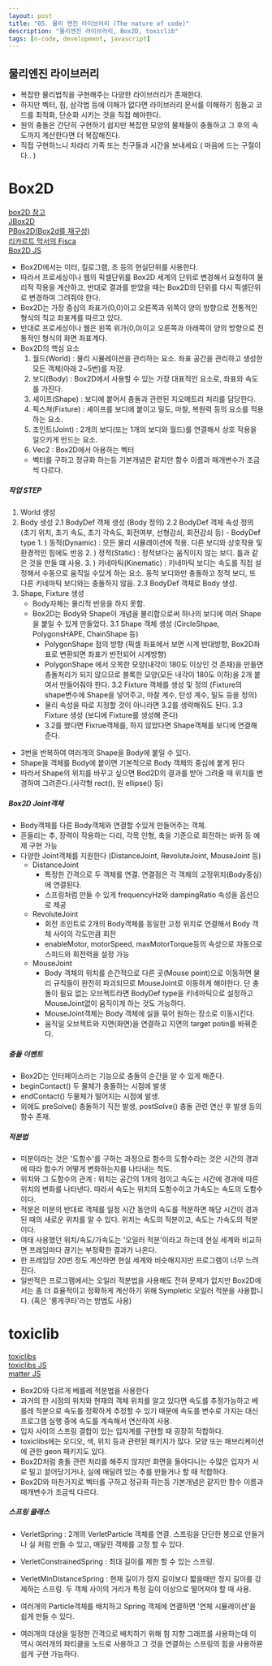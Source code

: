 ```yaml
---
layout: post
title: "05. 물리 엔진 라이브러리 (The nature of code)"
description: "물리엔진 라이브러리, Box2D, toxiclib"
tags: [n-code, development, javascript]
---
```


## 물리엔진 라이브러리
- 복잡한 물리법칙을 구현해주는 다양한 라이브러리가 존재한다.
- 하지만 벡터, 힘, 삼각법 등에 이해가 없다면 라이브러리 문서를 이해하기 힘들고 코드를 최적화, 단순화 시키는 것을 직접 해야한다.
- 원의 충돌은 간단히 구현하기 쉽지만 복잡한 모양의 물체들이 충돌하고 그 후의 속도까지 계산한다면 더 복잡해진다. 
- 직접 구현하느니 차라리 가족 또는 친구들과 시간을 보내세요 ( 마음에 드는 구절이다.. )

# Box2D
<a href="http://box2d.org/">box2D 참고</a><br>
<a href="http://jbox2d.org/">JBox2D</a><br>
<a href="https://github.com/shiffman/Box2D-for-Processing">PBox2D(Box2d를 재구성)</a><br>
<a href="http://www.ricardmarxer.com/">리카르트 막서의 Fisca</a><br>
<a href="http://box2d-js.sourceforge.net/index2.html">Box2D JS</a>

- Box2D에서는 미터, 킬로그램, 초 등의 현실단위를 사용한다. 
- 따라서 프로세싱이나 웹의 픽셀단위를 Box2D 세계의 단위로 변경해서 요청하여 물리적 작용을 계산하고, 반대로 결과를 받았을 때는 Box2D의 단위를 다시 픽셀단위로 변경하여 그려줘야 한다.
- Box2D는 가장 중심의 좌표가(0,0)이고 오른쪽과 위쪽이 양의 방향으로 전통적인 형식의 직교 좌표계를 따르고 있다.
- 반대로 프로세싱이나 웹은 왼쪽 위가(0,0)이고 오른쪽과 아래쪽이 양의 방향으로 전통적인 형식의 화면 좌표계다. 
- Box2D의 핵심 요소
	1. 월드(World) : 물리 시뮬레이션을 관리하는 요소. 좌표 공간을 관리하고 생성한 모든 객체(아래 2~5번)를 저장.
	2. 보디(Body) : Box2D에서 사용할 수 있는 가장 대표적인 요소로, 좌표와 속도를 가진다.
	3. 셰이프(Shape) : 보디에 붙어서 충돌과 관련된 지오메트리 처리를 담당한다.
	4. 픽스쳐(Fixture) : 셰이프를 보디에 붙이고 밀도, 마찰, 복원력 등의 요소를 적용하는 요소.
	5. 조인트(Joint) : 2개의 보디(또는 1개의 보디와 월드)를 연결해서 상호 작용을 일으키게 만드는 요소.
	6. Vec2 : Box2D에서 아용하는 벡터
	- 벡터를 구하고 정규화 하는등 기본개념은 같지만 함수 이름과 매개변수가 조금씩 다르다. 

##### 작업 STEP

1. World 생성
2. Body 생성
	2.1 BodyDef 객체 생성 (Body 정의)
	2.2 BodyDef 객체 속성 정의 (초기 위치, 초기 속도, 초기 각속도, 회전여부, 선형감쇠, 회전감쇠 등)
		- BodyDef type 
			1. ) 동적(Dynamic) : 모든 물리 시뮬레이션에 적용. 다른 보디와 상호작용 및 환경적인 힘에도 반응
			2. ) 정적(Static) : 정적보다는 움직이지 않는 보디. 틀과 같은 것을 만들 떄 사용.
			3. ) 키네마틱(Kinematic) : 키네마틱 보디는 속도를 직접 설정해서 수동으로 움직일 수있게 하는 요소. 동적 보디와만 충돌하고 정적 보디, 또 다른 키네마틱 보디와는 충돌하지 않음.
	2.3 BodyDef 객체로 Body 생성.
3. Shape, Fixture 생성
	- Body자체는 물리적 반응을 하지 못함. 
	- Box2D는 Body와 Shape이 개념을 불리함으로써 하나의 보디에 여러 Shape을 붙일 수 있게 만들었다.
	3.1 Shape 객체 생성 (CircleShpae, PolygonsHAPE, ChainShape 등)
		- PolygonShape 점의 방향 (픽셀 좌표에서 보면 시계 반대방향, Box2D좌표로 변환되면 좌표가 반전되어 시계방향)
		- PolygonShape 에서 오목한 모양(내각이 180도 이상인 것 존재)을 만들면 충돌처리가 되지 않으므로 블록한 모양(모든 내각이 180도 이하)을 2개 붙여서 만들어줘야 한다.
	3.2 Fixture 객체를 생성 및 정의 (Fixture의 shape변수에 Shape을 넣어주고, 마찰 계수, 탄성 계수, 밀도 등을 정의)
		- 물리 속성을 따로 지정할 것이 아니라면 3.2를 생략해줘도 된다.
	3.3 Fixture 생성 (보디에 Fixture를 생성해 준다)
		- 3.2를 했다면 Fixrue객체를, 하지 않았다면 Shape객체를 보디에 연결해 준다.

- 3번을 반복하여 여러개의 Shape을 Body에 붙일 수 있다.
- Shape을 객체를 Body에 붙이면 기본적으로 Body 객체의 중심에 붙게 된다
- 따라서 Shape의 위치를 바꾸고 싶으면 Bod2D의 결과를 받아 그려줄 때 위치를 변경하여 그려준다.(사갹형 rect(), 원 ellipse() 등)

##### Box2D Joint객체 

- Body객체를 다른 Body객체와 연결할 수있게 만들어주는 객체.
- 흔들리는 추, 장력이 작용하는 다리, 각목 인형, 축을 기준으로 회전하는 바퀴 등 예제 구현 가능
- 다양한 Joint객체를 지원한다 (DistanceJoint, RevoluteJoint, MouseJoint 등)
	- DistanceJoint
		- 특정한 간격으로 두 객체를 연결. 연결점은 각 객체의 고정위치(Body중심)에 연결된다.
		- 스프링처럼 만들 수 있게 frequencyHz와 dampingRatio 속성을 옵션으로 제공
	- RevoluteJoint
		- 회전 조인트로 2개의 Body객체를 동일한 고정 위치로 연결해서 Body 객체 사이의 각도만큼 회전
		- enableMotor, motorSpeed, maxMotorTorque등의 속성으로 자동으로 스피드와 회전력을 설정 가능
	- MouseJoint
		- Body 객체의 위치를 순간적으로 다른 곳(Mouse point)으로 이동하면 물리 규칙들이 완전히 파괴되므로 MouseJoint로 이동하게 해야한다. 단 충돌이 필요 없는 오브젝트라면 BodyDef type을 키네마틱으로 설정하고 MouseJoint없이 움직이게 하는 것도 가능하다.
		- MouseJoint객체는 Body 객체에 실을 묶어 원하는 장소로 이동시킨다.
		- 움직일 오브젝트와 지면(화면)을 연결하고 지면의 target potin를 바꿔준다.

##### 충돌 이벤트

- Box2D는 인터페이스라는 기능으로 충돌의 순간을 알 수 있게 해준다.
- beginContact() 두 물체가 충돌하는 시점에 발생
- endContact() 두물체가 떨어지는 시점에 발생.
- 외에도 preSolve() 충돌하기 직전 발생, postSolve() 충돌 관련 연산 후 발생 등의 함수 존재.

##### 적분법

- 미분이라는 것은 '도함수'를 구하는 과정으로 함수의 도함수라는 것은 시간의 경과에 따라 함수가 어떻게 변화하는지를 나타내는 척도.
- 위치와 그 도함수의 관계 : 위치는 공간의 1개의 점이고 속도는 시간에 경과에 따른 위치의 변화를 나타낸다. 따라서 속도는 위치의 도함수이고 가속도는 속도의 도함수이다.
- 적분은 미분의 반대로 객체를 일정 시간 동안의 속도를 적분하면 해당 시간이 경과된 때의 새로운 위치를 알 수 있다. 위치는 속도의 적분이고, 속도는 가속도의 적분이다.
- 여태 사용했던 위치/속도/가속도는 '오일러 적분'이라고 하는데 현실 세계와 비교하면 프레임마다 끊기는 부정확한 결과가 나온다.
- 한 프레임당 20번 정도 계산하면 현실 세계와 비슷해지지만 프로그램이 너무 느려진다.
- 일반적은 프로그램에서는 오일러 적분법을 사용해도 전혀 문제가 없지만 Box2D에서는 좀 더 효율적이고 정확하게 계산하기 위해 Sympletic 오일러 적분을 사용합니다. (혹은 '룽게쿠타'라는 방법도 사용)

# toxiclib
<a href="http://toxiclibs.org/">toxiclibs</a><br>
<a href="http://haptic-data.com/toxiclibsjs/">toxiclibs JS</a><br>
<a href="https://github.com/liabru/matter-js">matter JS</a>

- Box2D와 다르게 베를레 적분법을 사용한다
- 과거의 한 시점의 위치와 현재의 객체 위치를 알고 있다면 속도를 추정가능하고 베를레 적분으로 속도를 정확하게 추정할 수 있기 때문에 속도를 변수로 가지는 대신 프로그램 실행 중에 속도를 계속해서 연산하여 사용.
- 입자 사이의 스프링 결합이 있는 입자계를 구현할 때 굉장히 적합하다.
- toxiclibs에는 오디오, 색, 위치 등과 관련된 패키지가 많다. 모양 또는 패브리케이션에 관한 geon 패키지도 있다.
- Box2D처럼 충돌 관련 처리를 해주지 않지만 화면을 돌아다니는 수많은 입자가 서로 밀고 끌어당기거나, 실에 매달려 있는 추를 만들거나 할 때 적합하다.
- Box2D와 마찬가지로 벡터를 구하고 정규화 하는등 기본개념은 같지만 함수 이름과 매개변수가 조금씩 다르다. 

##### 스프링 클래스

- VerletSpring : 2개의 VerletParticle 객체를 연결. 스프링을 단단한 봉으로 만들거나 실 처럼 만들 수 있고, 매달린 객체를 고정 할 수 있다.
- VerletConstrainedSpring : 최대 길이를 제한 할 수 있는 스프링.
- VerletMinDistanceSpring : 현재 길이가 정지 길이보다 짧을때만 정지 길이를 강제하는 스프링. 두 객체 사이의 거리가 특정 길이 이상으로 떨어져야 할 때 사용.

- 여러개의 Particle객체를 배치하고 Spring 객체에 연결하면 '연체 시뮬레이션'을 쉽게 만들 수 있다.
- 여러개의 대상을 일정한 간격으로 배치하기 위해 힘 지향 그래프를 사용하는데 이 역시 여러개의 파티클을 노드로 사용하고 그 것을 연결하는 스프링의 힘을 사용하묜 쉽게 구현 가능하다.

